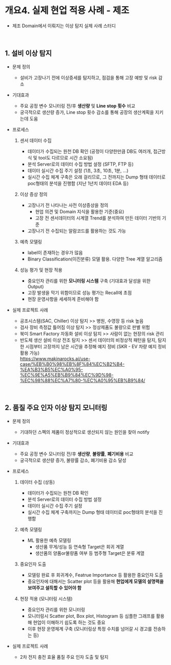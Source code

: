 # 개요4. 실제 현업 적용 사례 - 제조
- 제조 Domain에서 이뤄지는 이상 탐지 실제 사례 스터디

</br>

## 1. 설비 이상 탐지

- 문제 정의
  - 설비가 고장나기 전에 이상증세를 탐지하고, 점검을 통해 고장 예방 및 risk 감소

- 기대효과
  - 주요 공정 변수 모니터링 전/후 **생산량** 및 **Line stop 횟수** 비교
  - 궁극적으로 생산량 증가, Line stop 횟수 감소를 통해 공장의 생산계획을 지키는데 도움

- 프로세스

  1) 센서 데이터 수집
      </br>
      - 데이터가 수집되는 원천 DB 확인 (공정이 다양한만큼 DB도 여러개, 접근방식 및 tool도 다르므로 시간 소요됨)
      - 분석 Server로의 데이터 수집 방법 설정 (SFTP, FTP 등)
      - 데이터 실시간 수집 주기 설정 (1초, 3초, 10초, 1분, ...)
      - 실시간 수집 체계 구축은 오래 걸리므로, 그 전까지는 Dump 형태 데이터로 poc형태의 분석을 진행함 (지난 1년치 데이터 EDA 등)
  
  2) 이상 증상 정의
      </br>
      - 고장나기 전 나타나는 사전 이상증상을 정의
          - 현업 의견 및 Domain 지식을 활용한 기준(중요)
          - 고장 전 센서데이터의 시계열 Trend를 분석하여 만든 데이터 기반의 기준
      - 고장나기 전 수집되는 알람코드를 활용하는 것도 가능
  
  3) 예측 모델링
      </br>
      - label이 존재하는 경우가 많음
      - Binary Classification(이진분류) 모델 활용. 다양한 Tree 계열 알고리즘
 
  4) 성능 평가 및 현장 적용
      - 중요인자 관리를 위한 **모니터링 시스템** 구축 (기대효과 달성을 위한 Output)
      - 고장 발생을 막기 위함이므로 성능 평가는 Recall에 초점
      - 현장 운영사항을 세세하게 준비해야 함

- 실제 프로젝트 사례
  - 공조시스템(SAC, Chiller) 이상 탐지 >> 병원, 수영장 등 risk 높음
  - 검사 장비 측정값 틀어짐 이상 탐지 >> 정상제품도 불량으로 판별 위험
  - 북미 Smart Factory 자동화 설비 이상 탐지 >> 사람이 없는 현장의 risk 관리
  - 반도체 생산 설비 이상 전조 탐지 >> 센서 데이터의 비정상적 패턴을 탐지, 탐지한 시점부터 고장까지 남은 시간을 추정해 예지 정비 (SKR - EV 차량 예지 정비 활용 가능)   
    <https://www.makinarocks.ai/use-case/%EB%B0%98%EB%8F%84%EC%B2%B4-%EA%B3%B5%EC%A0%95-%EC%9E%A5%EB%B9%84%EC%9D%98-%EC%98%88%EC%A7%80-%EC%A0%95%EB%B9%84/>
  

 </br>
 
 ## 2. 품질 주요 인자 이상 탐지 모니터링
 
- 문제 정의
  - 기대하던 스펙의 제품이 정상적으로 생산되지 않는 원인을 찾아 notify

- 기대효과
  - 주요 공정 변수 모니터링 전/후 **생산량**, **불량률**, **폐기비용** 비교
  - 궁극적으로 생산량 증가, 불량률 감소, 폐기비용 감소 달성

- 프로세스

  1) 데이터 수집 (상동)
      </br>
      - 데이터가 수집되는 원천 DB 확인
      - 분석 Server로의 데이터 수집 방법 설정
      - 데이터 실시간 수집 주기 설정
      - 실시간 수집 체계 구축까지는 Dump 형태 데이터로 poc형태의 분석을 진행함
  
  2) 예측 모델링
      </br>
      - ML 활용한 예측 모델링
          - 생산품 무게/성능 등 연속형 Target은 회귀 계열
          - 생산품의 양품or불량품 여부 등 범주형 Target은 분류 계열
  
  3) 중요인자 도출
      </br>
      - 모델링 완료 후 회귀계수, Featrue Importance 등 활용한 중요인자 도출
      - 중요인자에 대해서는 Scatter plot 등을 활용해 **현업에게 모델의 설명력을 보여주고 설득할 수 있어야 함**
 
  4) 현장 적용 (모니터링 시스템)
      - 중요인자 관리를 위한 모니터링
      - 모니터링시 Scatter plot, Box plot, Histogram 등 심플한 그래프를 활용해 현업이 이해하기 쉽도록 하는 것도 중요
      - 이후 현장 운영체계 구축 (모니터링상 특정 수치를 넘어갈 시 경고를 전송하는 등)

- 실제 프로젝트 사례
  - 2차 전지 충전 효율 품질 주요 인자 도출 및 탐지


